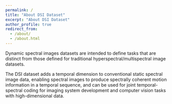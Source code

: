 ```yaml
---
permalink: /
title: "About DSI Dataset"
excerpt: "About DSI Dataset"
author_profile: true
redirect_from: 
  - /about/
  - /about.html
---
```


Dynamic spectral images datasets are intended to define tasks that are distinct from those defined for traditional hyperspectral/multispectral image datasets.

The DSI dataset adds a temporal dimension to conventional static spectral image data, enabling spectral images to produce spectrally coherent motion information in a temporal sequence, and can be used for joint temporal-spectral coding for imaging system development and computer vision tasks with high-dimensional data.

